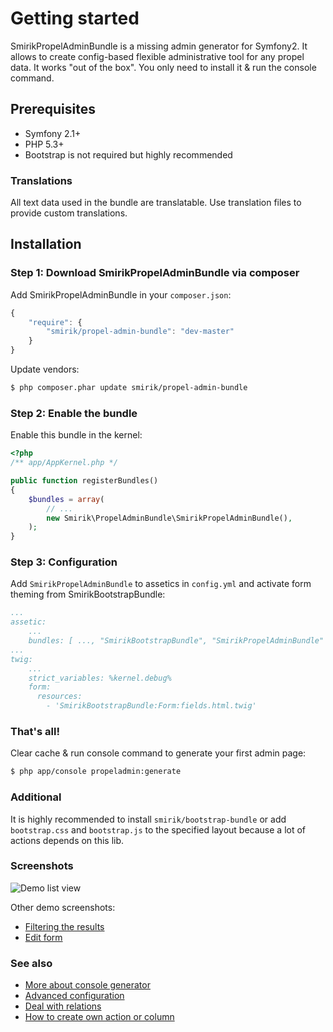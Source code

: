 Getting started
===============

SmirikPropelAdminBundle is a missing admin generator for Symfony2. It allows to create config-based flexible administrative tool for any propel data. It works "out of the box". You only need to install it & run the console command.

## Prerequisites

* Symfony 2.1+
* PHP 5.3+
* Bootstrap is not required but highly recommended

### Translations

All text data used in the bundle are translatable. Use translation files to provide custom translations.


## Installation
### Step 1: Download SmirikPropelAdminBundle via composer

Add SmirikPropelAdminBundle in your `composer.json`:

```js
{
    "require": {
        "smirik/propel-admin-bundle": "dev-master"
    }
}
```

Update vendors:

``` bash
$ php composer.phar update smirik/propel-admin-bundle
```

### Step 2: Enable the bundle

Enable this bundle in the kernel:

``` php
<?php
/** app/AppKernel.php */

public function registerBundles()
{
    $bundles = array(
        // ...
        new Smirik\PropelAdminBundle\SmirikPropelAdminBundle(),
    );
}
```

### Step 3: Configuration

Add `SmirikPropelAdminBundle` to assetics in `config.yml` and activate form theming from SmirikBootstrapBundle:
``` yaml
...
assetic:
    ...
    bundles: [ ..., "SmirikBootstrapBundle", "SmirikPropelAdminBundle" ]
...
twig:
    ...
    strict_variables: %kernel.debug%
    form:
      resources:
        - 'SmirikBootstrapBundle:Form:fields.html.twig'

```


### That's all!

Clear cache & run console command to generate your first admin page:

``` bash
$ php app/console propeladmin:generate
```

### Additional

It is highly recommended to install `smirik/bootstrap-bundle` or add `bootstrap.css` and `bootstrap.js` to the specified layout because a lot of actions depends on this lib.

### Screenshots

![Demo list view](https://github.com/smirik/SmirikPropelAdminDemo/blob/master/src/Smirik/PropelAdminDemoBundle/Resources/doc/demo-01.png?raw=true "Demo table view")

Other demo screenshots:

* [Filtering the results](https://github.com/smirik/SmirikPropelAdminDemo/tree/master/src/Smirik/PropelAdminDemoBundle/Resources/doc/demo-02.png)
* [Edit form](https://github.com/smirik/SmirikPropelAdminDemo/tree/master/src/Smirik/PropelAdminDemoBundle/Resources/doc/demo-03.png)

### See also

- [More about console generator](generator.md)
- [Advanced configuration](configure.md)
- [Deal with relations](relations.md)
- [How to create own action or column](builders.md)
